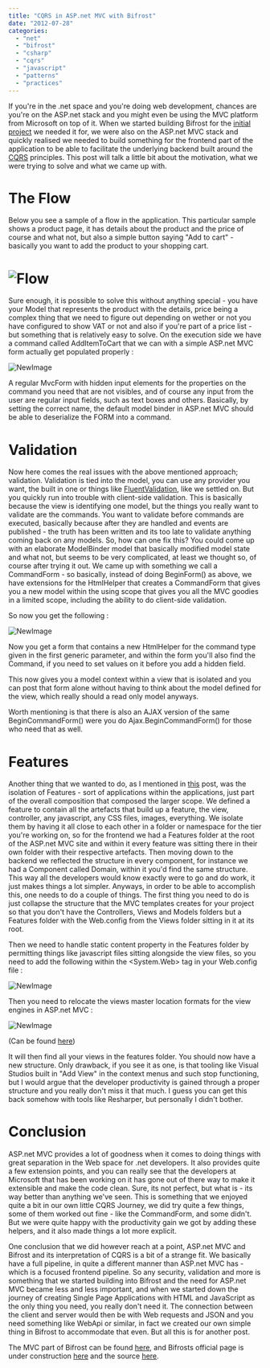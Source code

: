 ```yaml
---
title: "CQRS in ASP.net MVC with Bifrost"
date: "2012-07-28"
categories: 
  - "net"
  - "bifrost"
  - "csharp"
  - "cqrs"
  - "javascript"
  - "patterns"
  - "practices"
---
```


If you're in the .net space and you're doing web development, chances are you're on the ASP.net stack and you might even be using the MVC platform from Microsoft on top of it. When we started building Bifrost for the [initial project](http://ingebrigtsen.blog/2012/07/12/cqrs-applied-a-summary/) we needed it for, we were also on the ASP.net MVC stack and quickly realised we needed to build something for the frontend part of the application to be able to facilitate the underlying backend built around the [CQRS](http://en.wikipedia.org/wiki/CQRS) principles. This post will talk a little bit about the motivation, what we were trying to solve and what we came up with.

# The Flow

Below you see a sample of a flow in the application. This particular sample shows a product page, it has details about the product and the price of course and what not, but also a simple button saying "Add to cart" - basically you want to add the product to your shopping cart.

# ![Flow](images/commandflow2.png "CommandFlow.png")

Sure enough, it is possible to solve this without anything special - you have your Model that represents the product with the details, price being a complex thing that we need to figure out depending on wether or not you have configured to show VAT or not and also if you're part of a price list - but something that is relatively easy to solve. On the execution side we have a command called AddItemToCart that we can with a simple ASP.net MVC form actually get populated properly :

![NewImage](images/regularform11.png "RegularForm.png")

A regular MvcForm with hidden input elements for the properties on the command you need that are not visibles, and of course any input from the user are regular input fields, such as text boxes and others. Basically, by setting the correct name, the default model binder in ASP.net MVC should be able to deserialize the FORM into a command.

# Validation

Now here comes the real issues with the above mentioned approach; validation. Validation is tied into the model, you can use any provider you want, the built in one or things like [FluentValidation](http://fluentvalidation.codeplex.com), like we settled on. But you quickly run into trouble with client-side validation. This is basically because the view is identifying one model, but the things you really want to validate are the commands. You want to validate before commands are executed, basically because after they are handled and events are published - the truth has been written and its too late to validate anything coming back on any models. So, how can one fix this? You could come up with an elaborate ModelBinder model that basically modified model state and what not, but seems to be very complicated, at least we thought so, of course after trying it out. We came up with something we call a CommandForm - so basically, instead of doing BeginForm() as above, we have extensions for the HtmlHelper that creates a CommandForm that gives you a new model within the using scope that gives you all the MVC goodies in a limited scope, including the ability to do client-side validation.

So now you get the following :

![NewImage](images/commandform11.png "CommandForm.png")

Now you get a form that contains a new HtmlHelper for the command type given in the first generic parameter, and within the form you'll also find the Command, if you need to set values on it before you add a hidden field.

This now gives you a model context within a view that is isolated and you can post that form alone without having to think about the model defined for the view, which really should a read only model anyways.

Worth mentioning is that there is also an AJAX version of the same BeginCommandForm() were you do Ajax.BeginCommandForm() for those who need that as well.

# Features

Another thing that we wanted to do, as I mentioned in [this](http://ingebrigtsen.blog/2012/07/22/cqrs-the-awakening/) post, was the isolation of Features - sort of applications within the applications, just part of the overall composition that composed the larger scope. We defined a feature to contain all the artefacts that build up a feature, the view, controller, any javascript, any CSS files, images, everything. We isolate them by having it all close to each other in a folder or namespace for the tier you're working on, so for the frontend we had a Features folder at the root of the ASP.net MVC site and within it every feature was sitting there in their own folder with their respective artefacts. Then moving down to the backend we reflected the structure in every component, for instance we had a Component called Domain, within it you'd find the same structure. This way all the developers would know exactly were to go and do work, it just makes things a lot simpler. Anyways, in order to be able to accomplish this, one needs to do a couple of things. The first thing you need to do is just collapse the structure that the MVC templates creates for your project so that you don't have the Controllers, Views and Models folders but a Features folder with the Web.config from the Views folder sitting in it at its root.

Then we need to handle static content property in the Features folder by permitting things like javascript files sitting alongside the view files, so you need to add the following within the <System.Web> tag in your Web.config file :

![NewImage](images/webconfig11.png "WebConfig.png")

Then you need to relocate the views master location formats for the view engines in ASP.net MVC :

![NewImage](images/relocateviews2.png "RelocateViews.png")

(Can be found [here](https://github.com/dolittle/Bifrost/blob/master/Source/Bifrost.Web.Mvc/BifrostHttpApplication.cs))

It will then find all your views in the features folder. You should now have a new structure. Only drawback, if you see it as one, is that tooling like Visual Studios built in "Add View" in the context menus and such stop functioning, but I would argue that the developer productivity is gained through a proper structure and you really don't miss it that much. I guess you can get this back somehow with tools like Resharper, but personally I didn't bother.

# Conclusion

ASP.net MVC provides a lot of goodness when it comes to doing things with great separation in the Web space for .net developers. It also provides quite a few extension points, and you can really see that the developers at Microsoft that has been working on it has gone out of there way to make it extensible and make the code clean. Sure, its not perfect, but what is - its way better than anything we've seen. This is something that we enjoyed quite a bit in our own little CQRS Journey, we did try quite a few things, some of them worked out fine - like the CommandForm, and some didn't. But we were quite happy with the productivity gain we got by adding these helpers, and it also made things a lot more explicit.

One conclusion that we did however reach at a point, ASP.net MVC and Bifrost and its interpretation of CQRS is a bit of a strange fit. We basically have a full pipeline, in quite a different manner than ASP.net MVC has - which is a focused frontend pipeline. So any security, validation and more is something that we started building into Bifrost and the need for ASP.net MVC became less and less important, and when we started down the journey of creating Single Page Applications with HTML and JavaScript as the only thing you need, you really don't need it. The connection between the client and server would then be with Web requests and JSON and you need something like WebApi or similar, in fact we created our own simple thing in Bifrost to accommodate that even. But all this is for another post.

The MVC part of Bifrost can be found [here](https://github.com/dolittle/Bifrost/tree/master/Source/Bifrost.Web.Mvc), and Bifrosts official page is under construction [here](http://bifr.st) and the source [here](https://github.com/dolittle/Bifrost).
